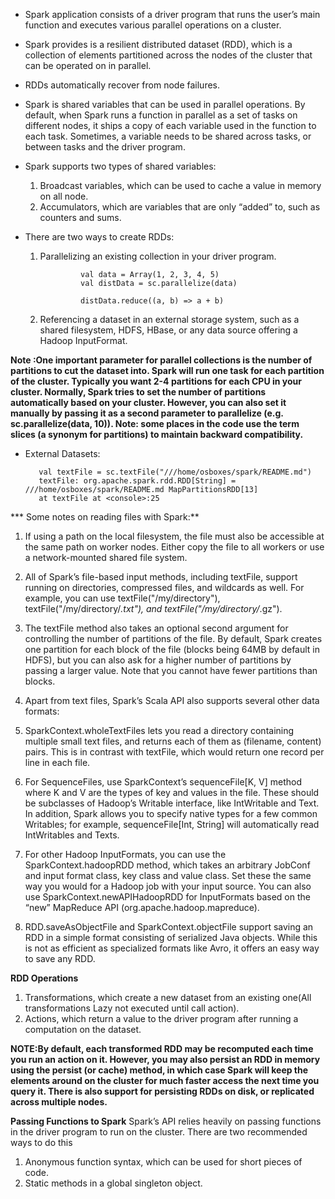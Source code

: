 * Spark application consists of a driver program that runs the user’s main function and executes various parallel operations on a cluster.

* Spark provides is a resilient distributed dataset (RDD), which is a collection of elements partitioned across the nodes of the cluster that can be operated on in parallel.

* RDDs automatically recover from node failures.

* Spark is shared variables that can be used in parallel operations. By default, when Spark runs a function in parallel as a set of tasks on different nodes, it ships a copy of each variable used in the function to each task. Sometimes, a variable needs to be shared across tasks, or between tasks and the driver program.

* Spark supports two types of shared variables: 
   1. Broadcast variables, which can be used to cache a value in memory on all node.
   2. Accumulators, which are variables that are only “added” to, such as counters and sums.


* There are two ways to create RDDs:
  1. Parallelizing an existing collection in your driver program.

                  val data = Array(1, 2, 3, 4, 5)
                  val distData = sc.parallelize(data)

                  distData.reduce((a, b) => a + b) 

  2. Referencing a dataset in an external storage system, such as a shared filesystem, HDFS, HBase, or any data source offering a Hadoop InputFormat.


**Note :One important parameter for parallel collections is the number of partitions to cut the dataset into. Spark will run one task for each partition of the cluster. Typically you want 2-4 partitions for each CPU in your cluster. Normally, Spark tries to set the number of partitions automatically based on your cluster. However, you can also set it manually by passing it as a second parameter to parallelize (e.g. sc.parallelize(data, 10)). Note: some places in the code use the term slices (a synonym for partitions) to maintain backward compatibility.**

* External Datasets:
         
         val textFile = sc.textFile("///home/osboxes/spark/README.md")
         textFile: org.apache.spark.rdd.RDD[String] = ///home/osboxes/spark/README.md MapPartitionsRDD[13] 
         at textFile at <console>:25



*** Some notes on reading files with Spark:**

1. If using a path on the local filesystem, the file must also be accessible at the same path on worker nodes. Either copy the file to all workers or use a network-mounted shared file system.

1. All of Spark’s file-based input methods, including textFile, support running on directories, compressed files, and wildcards as well. For example, you can use textFile("/my/directory"), textFile("/my/directory/*.txt"), and textFile("/my/directory/*.gz").

1. The textFile method also takes an optional second argument for controlling the number of partitions of the file. By default, Spark creates one partition for each block of the file (blocks being 64MB by default in HDFS), but you can also ask for a higher number of partitions by passing a larger value. Note that you cannot have fewer partitions than blocks.

1. Apart from text files, Spark’s Scala API also supports several other data formats:

1. SparkContext.wholeTextFiles lets you read a directory containing multiple small text files, and returns each of them as (filename, content) pairs. This is in contrast with textFile, which would return one record per line in each file.

1. For SequenceFiles, use SparkContext’s sequenceFile[K, V] method where K and V are the types of key and values in the file. These should be subclasses of Hadoop’s Writable interface, like IntWritable and Text. In addition, Spark allows you to specify native types for a few common Writables; for example, sequenceFile[Int, String] will automatically read IntWritables and Texts.

1. For other Hadoop InputFormats, you can use the SparkContext.hadoopRDD method, which takes an arbitrary JobConf and input format class, key class and value class. Set these the same way you would for a Hadoop job with your input source. You can also use SparkContext.newAPIHadoopRDD for InputFormats based on the “new” MapReduce API (org.apache.hadoop.mapreduce).

1. RDD.saveAsObjectFile and SparkContext.objectFile support saving an RDD in a simple format consisting of serialized Java objects. While this is not as efficient as specialized formats like Avro, it offers an easy way to save any RDD.



**RDD Operations**

  1. Transformations, which create a new dataset from an existing one(All transformations Lazy not executed until call action).
  1. Actions, which return a value to the driver program after running a computation on the dataset.

**NOTE:By default, each transformed RDD may be recomputed each time you run an action on it. However, you may also persist an RDD in memory using the persist (or cache) method, in which case Spark will keep the elements around on the cluster for much faster access the next time you query it. There is also support for persisting RDDs on disk, or replicated across multiple nodes.**

**Passing Functions to Spark**
Spark’s API relies heavily on passing functions in the driver program to run on the cluster. There are two recommended ways to do this

  1. Anonymous function syntax, which can be used for short pieces of code. 
  1. Static methods in a global singleton object. 

